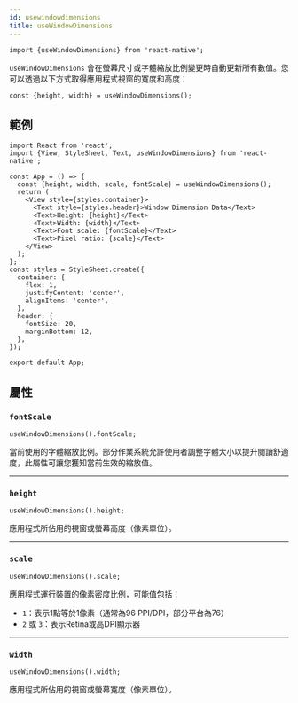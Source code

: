 ```yaml
---
id: usewindowdimensions
title: useWindowDimensions
---
```


```tsx
import {useWindowDimensions} from 'react-native';
```

`useWindowDimensions` 會在螢幕尺寸或字體縮放比例變更時自動更新所有數值。您可以透過以下方式取得應用程式視窗的寬度和高度：

```tsx
const {height, width} = useWindowDimensions();
```

## 範例

```SnackPlayer name=useWindowDimensions&supportedPlatforms=ios,android
import React from 'react';
import {View, StyleSheet, Text, useWindowDimensions} from 'react-native';

const App = () => {
  const {height, width, scale, fontScale} = useWindowDimensions();
  return (
    <View style={styles.container}>
      <Text style={styles.header}>Window Dimension Data</Text>
      <Text>Height: {height}</Text>
      <Text>Width: {width}</Text>
      <Text>Font scale: {fontScale}</Text>
      <Text>Pixel ratio: {scale}</Text>
    </View>
  );
};
const styles = StyleSheet.create({
  container: {
    flex: 1,
    justifyContent: 'center',
    alignItems: 'center',
  },
  header: {
    fontSize: 20,
    marginBottom: 12,
  },
});

export default App;
```

## 屬性

### `fontScale`

```tsx
useWindowDimensions().fontScale;
```

當前使用的字體縮放比例。部分作業系統允許使用者調整字體大小以提升閱讀舒適度，此屬性可讓您獲知當前生效的縮放值。

---

### `height`

```tsx
useWindowDimensions().height;
```

應用程式所佔用的視窗或螢幕高度（像素單位）。

---

### `scale`

```tsx
useWindowDimensions().scale;
```

應用程式運行裝置的像素密度比例，可能值包括：

- `1`：表示1點等於1像素（通常為96 PPI/DPI，部分平台為76）
- `2` 或 `3`：表示Retina或高DPI顯示器

---

### `width`

```tsx
useWindowDimensions().width;
```

應用程式所佔用的視窗或螢幕寬度（像素單位）。